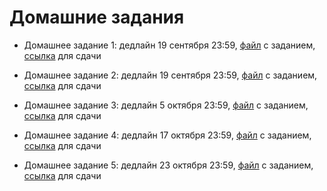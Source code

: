 # Домашние задания

* Домашнее задание 1: дедлайн 19 сентября 23:59, [файл](https://nbviewer.jupyter.org/github/allatambov/PyDat-0919/blob/master/homeworks/homework1.ipynb) с заданием, [ссылка](https://www.dropbox.com/request/GRzu2304eo5fTrPXIx25) для сдачи

* Домашнее задание 2: дедлайн 19 сентября 23:59, [файл](https://nbviewer.jupyter.org/github/allatambov/PyDat-0919/blob/master/homeworks/homework2.ipynb) с заданием, [ссылка](https://www.dropbox.com/request/KM8EZ5WM3oqL85kLyz1h) для сдачи

* Домашнее задание 3: дедлайн 5 октября 23:59, [файл](https://nbviewer.jupyter.org/github/allatambov/PyDat-0919/blob/master/homeworks/homework3.ipynb) с заданием, [ссылка](https://www.dropbox.com/request/03F5IBoA4t989fyCFNhf) для сдачи

* Домашнее задание 4: дедлайн 17 октября 23:59, [файл](https://nbviewer.jupyter.org/github/allatambov/PyDat-0919/blob/master/homeworks/homework4.ipynb) с заданием, [ссылка](https://www.dropbox.com/request/9sQOhiUOFSCOsJHU74gh) для сдачи

* Домашнее задание 5: дедлайн 23 октября 23:59, [файл](https://nbviewer.jupyter.org/github/allatambov/PyDat-0919/blob/master/homeworks/homework5.ipynb) с заданием, [ссылка](https://www.dropbox.com/request/zuSr6LCteA8cpQnO5J8t) для сдачи
